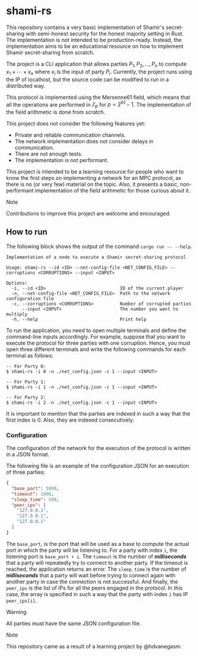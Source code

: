 # shami-rs

This repository contains a very basic implementation of Shamir's secret-sharing
with semi-honest security for the honest majority setting in Rust. The implementation is
not intended to be production-ready. Instead, the implementation aims to be an
educational resource on how to implement Shamir secret-sharing from scratch.

The project is a CLI application that allows parties $P_1, P_2, \dots, P_n$ to compute
$x_1 \times \cdots \times x_n$ where $x_i$ is the input of party $P_i$. Currently, the
project runs using the IP of localhost, but the source code can be modified to run
in a distributed way.

This protocol is implemented using the Mersenne61 field, which means that all the
operations are performed in $\mathbb{Z}_p$ for $p = 2^{61} - 1$. The implementation
of the field arithmetic is done from scratch.

This project does not consider the following features yet:

- Private and reliable communication channels.
- The network implementation does not consider delays in communication.
- There are not enough tests.
- The implementation is not performant.

This project is intended to be a learning resource for people who want to know the first
steps on implementing a network for an MPC protocol, as there is no (or very few) material on the topic.
Also, it presents a basic, non-performant implementation of the field arithmetic for those curious about it.

> [!NOTE]
> Contributions to improve this project are welcome and encouraged.

## How to run

The following block shows the output of the command `cargo run -- --help`.

```text
Implementation of a node to execute a Shamir secret-sharing protocol

Usage: shami-rs --id <ID> --net-config-file <NET_CONFIG_FILE> --corruptions <CORRUPTIONS> --input <INPUT>

Options:
  -i, --id <ID>                            ID of the current player
  -n, --net-config-file <NET_CONFIG_FILE>  Path to the network configuration file
  -c, --corruptions <CORRUPTIONS>          Number of corrupted parties
      --input <INPUT>                      The number you want to multiply
  -h, --help                               Print help
```

To run the application, you need to open multiple terminals and define the command-line inputs
accordingly. For example, suppose that you want to execute the protocol for three parties with one corruption.
Hence, you must open three different terminals and write the following commands for each terminal as follows:

```text
-- For Party 0:
$ shami-rs -i 0 -n ./net_config.json -c 1 --input <INPUT>

-- For Party 1:
$ shami-rs -i 1 -n ./net_config.json -c 1 --input <INPUT>

-- For Party 2:
$ shami-rs -i 2 -n ./net_config.json -c 1 --input <INPUT>
```

It is important to mention that the parties are indexed in such a way that the first index is 0.
Also, they are indexed consecutively.

### Configuration

The configuration of the network for the execution of the protocol is written in a JSON format.

The following file is an example of the configuration JSON for an execution of three parties:

```json
{
  "base_port": 5000,
  "timeout": 1000,
  "sleep_time": 500,
  "peer_ips": [
    "127.0.0.1",
    "127.0.0.1",
    "127.0.0.1"
  ]
}
```

The `base_port`, is the port that will be used as a base to compute the actual port in which the party will be listening to.
For a party with index `i`, the listening port is `base_port + i`. The `timeout` is the number of ***milliseconds*** that
a party will repeatedly try to connect to another party. If the timeout is reached, the application returns an error.
The `sleep_time` is the number of ***milliseconds*** that a party will wait before trying to connect again with another
party in case the connection is not successful. And finally, the `peer_ips` is the list of IPs for all the
peers engaged in the protocol. In this case, the array is specified in such a way that the party with index `i` has
IP `peer_ips[i]`.

> [!WARNING]
> All parties must have the same JSON configuration file.

> [!NOTE]
> This repository came as a result of a learning project by @hdvanegasm.
